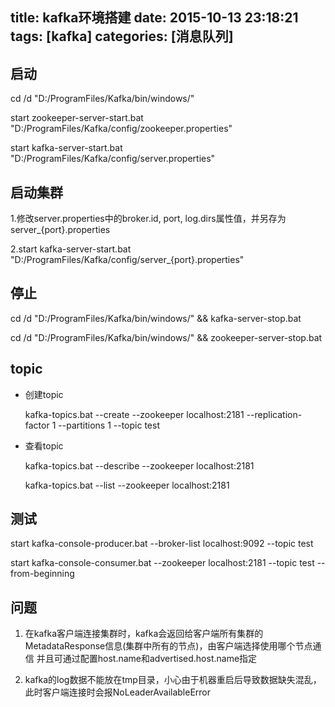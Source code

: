 title: kafka环境搭建
date: 2015-10-13 23:18:21
tags: [kafka]
categories: [消息队列]
---

## 启动 ##

  cd /d "D:/ProgramFiles/Kafka/bin/windows/"

  start zookeeper-server-start.bat "D:/ProgramFiles/Kafka/config/zookeeper.properties"

  start kafka-server-start.bat "D:/ProgramFiles/Kafka/config/server.properties"
    
   
## 启动集群 ##

  1.修改server.properties中的broker.id, port, log.dirs属性值，并另存为server_{port}.properties
  
  2.start kafka-server-start.bat "D:/ProgramFiles/Kafka/config/server_{port}.properties"

## 停止 ##

  cd /d "D:/ProgramFiles/Kafka/bin/windows/" && kafka-server-stop.bat
  
  cd /d "D:/ProgramFiles/Kafka/bin/windows/" && zookeeper-server-stop.bat

## topic ##

+ 创建topic

  kafka-topics.bat --create --zookeeper localhost:2181 --replication-factor 1 --partitions 1 --topic test
  
+ 查看topic

  kafka-topics.bat --describe --zookeeper localhost:2181
  
  kafka-topics.bat --list --zookeeper localhost:2181

## 测试 ##

  start kafka-console-producer.bat --broker-list localhost:9092 --topic test
  
  start kafka-console-consumer.bat --zookeeper localhost:2181 --topic test --from-beginning

## 问题 ##

  1. 在kafka客户端连接集群时，kafka会返回给客户端所有集群的MetadataResponse信息(集群中所有的节点)，由客户端选择使用哪个节点通信
  并且可通过配置host.name和advertised.host.name指定

  2. kafka的log数据不能放在tmp目录，小心由于机器重启后导致数据缺失混乱，此时客户端连接时会报NoLeaderAvailableError